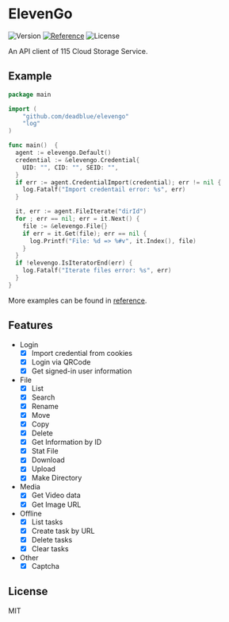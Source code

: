 # ElevenGo

![Version](https://img.shields.io/badge/release-v0.2.2-brightgreen?style=flat-square)
[![Reference](https://img.shields.io/badge/Go-Reference-blue.svg?style=flat-square)](https://pkg.go.dev/github.com/deadblue/elevengo)
![License](https://img.shields.io/:License-MIT-green.svg?style=flat-square)

An API client of 115 Cloud Storage Service.

## Example

```go
package main

import (
    "github.com/deadblue/elevengo"
    "log"
)

func main()  {
  agent := elevengo.Default()
  credential := &elevengo.Credential{
    UID: "", CID: "", SEID: "",
  }
  if err := agent.CredentialImport(credential); err != nil {
    log.Fatalf("Import credentail error: %s", err)
  }

  it, err := agent.FileIterate("dirId")
  for ; err == nil; err = it.Next() {
    file := &elevengo.File{}
    if err = it.Get(file); err == nil {
      log.Printf("File: %d => %#v", it.Index(), file)
    }
  }
  if !elevengo.IsIteratorEnd(err) {
    log.Fatalf("Iterate files error: %s", err)
  }
}
```

More examples can be found in [reference](https://pkg.go.dev/github.com/deadblue/elevengo).

## Features

* Login
  * [x] Import credential from cookies
  * [x] Login via QRCode
  * [x] Get signed-in user information
* File
  * [x] List
  * [x] Search
  * [x] Rename
  * [x] Move
  * [x] Copy
  * [x] Delete
  * [x] Get Information by ID
  * [x] Stat File
  * [x] Download
  * [x] Upload
  * [x] Make Directory
* Media
  * [x] Get Video data
  * [X] Get Image URL
* Offline
  * [x] List tasks
  * [x] Create task by URL
  * [x] Delete tasks
  * [x] Clear tasks
* Other
  * [x] Captcha

## License

MIT

